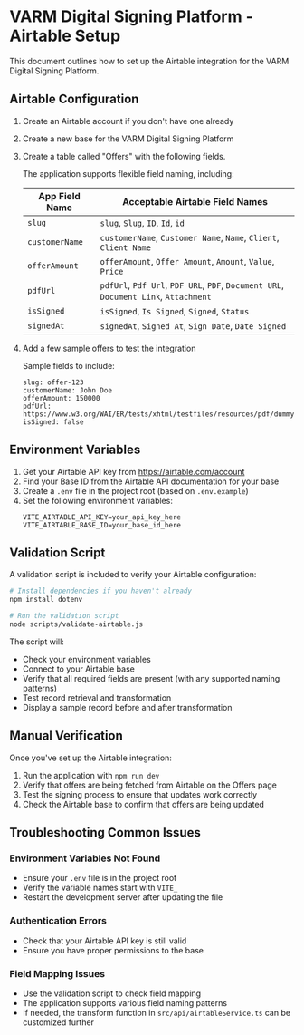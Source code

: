 # VARM Digital Signing Platform - Airtable Setup

This document outlines how to set up the Airtable integration for the VARM Digital Signing Platform.

## Airtable Configuration

1. Create an Airtable account if you don't have one already
2. Create a new base for the VARM Digital Signing Platform
3. Create a table called "Offers" with the following fields.

   The application supports flexible field naming, including:

   | App Field Name | Acceptable Airtable Field Names |
   |----------------|--------------------------------|
   | `slug`         | `slug`, `Slug`, `ID`, `Id`, `id` |
   | `customerName` | `customerName`, `Customer Name`, `Name`, `Client`, `Client Name` |
   | `offerAmount`  | `offerAmount`, `Offer Amount`, `Amount`, `Value`, `Price` |
   | `pdfUrl`       | `pdfUrl`, `Pdf Url`, `PDF URL`, `PDF`, `Document URL`, `Document Link`, `Attachment` |
   | `isSigned`     | `isSigned`, `Is Signed`, `Signed`, `Status` |
   | `signedAt`     | `signedAt`, `Signed At`, `Sign Date`, `Date Signed` |

4. Add a few sample offers to test the integration

   Sample fields to include:
   ```
   slug: offer-123  
   customerName: John Doe
   offerAmount: 150000
   pdfUrl: https://www.w3.org/WAI/ER/tests/xhtml/testfiles/resources/pdf/dummy.pdf
   isSigned: false
   ```

## Environment Variables

1. Get your Airtable API key from https://airtable.com/account
2. Find your Base ID from the Airtable API documentation for your base
3. Create a `.env` file in the project root (based on `.env.example`)
4. Set the following environment variables:
   ```
   VITE_AIRTABLE_API_KEY=your_api_key_here
   VITE_AIRTABLE_BASE_ID=your_base_id_here
   ```

## Validation Script

A validation script is included to verify your Airtable configuration:

```bash
# Install dependencies if you haven't already
npm install dotenv

# Run the validation script
node scripts/validate-airtable.js
```

The script will:
- Check your environment variables
- Connect to your Airtable base
- Verify that all required fields are present (with any supported naming patterns)
- Test record retrieval and transformation
- Display a sample record before and after transformation

## Manual Verification

Once you've set up the Airtable integration:

1. Run the application with `npm run dev`
2. Verify that offers are being fetched from Airtable on the Offers page
3. Test the signing process to ensure that updates work correctly
4. Check the Airtable base to confirm that offers are being updated

## Troubleshooting Common Issues

### Environment Variables Not Found
- Ensure your `.env` file is in the project root
- Verify the variable names start with `VITE_`
- Restart the development server after updating the file

### Authentication Errors
- Check that your Airtable API key is still valid
- Ensure you have proper permissions to the base

### Field Mapping Issues
- Use the validation script to check field mapping
- The application supports various field naming patterns
- If needed, the transform function in `src/api/airtableService.ts` can be customized further
